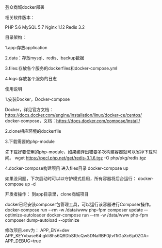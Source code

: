 芸众商城docker部署

相关软件版本：

PHP 5.6
MySQL 5.7
Nginx 1.12
Redis 3.2

目录架构：

1.app:存放application

2.data：存放mysql、redis、backup数据

3.files:存放各个服务的dockerfiles和docker-compose.yml

4.logs:存放各个服务的日志

使用说明

1.安装Docker，Docker-compose

Docker，详见官方文档：https://docs.docker.com/engine/installation/linux/docker-ce/centos/
docker-compose，文档：https://docs.docker.com/compose/install/

2.clone相应环境的dockerfile


3.下载需要的php-module

先下载好要使用的php-module，如果编译出错要多次构建容器就可以省掉下载时间。
wget https://pecl.php.net/get/redis-3.1.6.tgz -O php/pkg/redis.tgz

4.docker-compose构建项目
进入files目录
docker-compose up

如果没问题，下次启动时可以以守护模式启用，所有容器将后台运行：
docker-compose up -d


开发者操作：
到app目录里，clone商城项目

docker已经安装composer包管理工具，可以运行该容器进行Composer操作。
docker-compose run --rm -w /data/www php-fpm composer update --optimize-autoloader
docker-compose run --rm -w /data/www php-fpm composer dump-autoload --optimize

修改项目.env为：
APP_ENV=dev
APP_KEY=base64:gkli8hs6Q9DbSR/cQw5DNaRBF0jtvf1iGaXc6ja0ZGA=
APP_DEBUG=true
